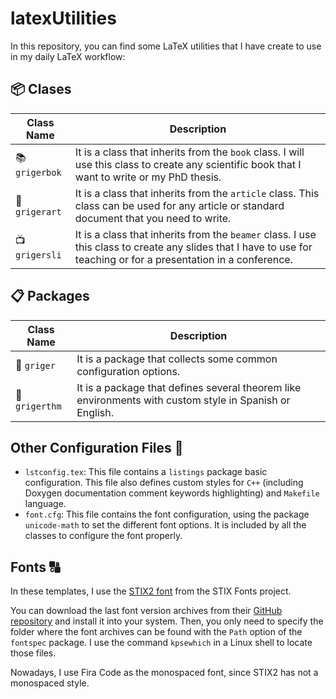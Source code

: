 # latexUtilities
In this repository, you can find some LaTeX utilities that I have create to use in my daily LaTeX workflow:

## :package: Clases

|Class Name|Description|
|---|---|
:books: `grigerbok`| It is a class that inherits from the `book` class. I will use this class to create any scientific book that I want to write or my PhD thesis.|
:page_facing_up: `grigerart`|It is a class that inherits from the `article` class. This class can be used for any article or standard document that you need to write.|
|:tv: `grigersli`| It is a class that inherits from the `beamer` class. I use this class to create any slides that I have to use for teaching or for a presentation in a conference.|

## :clipboard: Packages

| Class Name | Description |
| --- | --- |
|:bank: `griger`| It is a package that collects some common configuration options.|
|:symbols: `grigerthm`|It is a package that defines several theorem like environments with custom style in Spanish or English.|


## Other Configuration Files :art:

- `lstconfig.tex`: This file contains a `listings` package basic configuration. This file also defines custom styles for `C++` (including Doxygen documentation comment keywords highlighting) and `Makefile` language. 
- `font.cfg`: This file contains the font configuration, using the package `unicode-math` to set the different font options. It is included by all the classes to configure the font properly.

## Fonts :capital_abcd:

In these templates, I use the [STIX2 font](https://www.stixfonts.org/) from the STIX Fonts project.

You can download the last font version archives from their [GitHub repository](https://github.com/stipub/stixfonts) and install it into your system. Then, you only need to specify the folder where the font archives can be found with the `Path` option of the `fontspec` package. I use the command `kpsewhich` in a Linux shell to locate those files.

Nowadays, I use Fira Code as the monospaced font, since STIX2 has not a monospaced style.